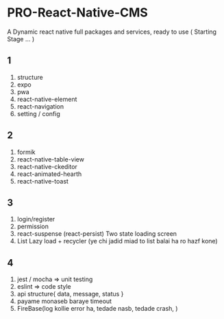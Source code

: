 # PRO-React-Native-CMS
A Dynamic react native full packages and services, ready to use ( Starting Stage ... )

## 1
1. structure
1. expo
1. pwa
1. react-native-element
1. react-navigation
1. setting / config

## 2
1. formik
1. react-native-table-view
1. react-native-ckeditor
1. react-animated-hearth
1. react-native-toast

## 3
1. login/register
1. permission
1. react-suspense (react-persist) Two state loading screen
1. List Lazy load + recycler (ye chi jadid miad to list balai ha ro hazf kone)

## 4
1. jest / mocha => unit testing
1. eslint => code style
1. api structure{ data, message, status }
1. payame monaseb baraye timeout
1. FireBase(log kollie error ha, tedade nasb, tedade crash, )
